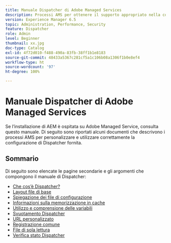 ```yaml
---
title: Manuale Dispatcher di Adobe Managed Services
description: Processi AMS per ottenere il supporto appropriato nella configurazione di Dispatcher.
version: Experience Manager 6.5
topic: Administration, Performance, Security
feature: Dispatcher
role: Admin
level: Beginner
thumbnail: xx.jpg
doc-type: Catalog
exl-id: 4f72d010-f488-490a-83fb-38ff1b1e8183
source-git-commit: 48433a5367c281cf5a1c106b08a1306f1b0e8ef4
workflow-type: ht
source-wordcount: '97'
ht-degree: 100%

---
```


# Manuale Dispatcher di Adobe Managed Services

Se l’installazione di AEM è ospitata su Adobe Managed Service, consulta questo manuale.
Di seguito sono riportati alcuni documenti che descrivono i processi AMS per personalizzare e utilizzare correttamente la configurazione di Dispatcher fornita.

## Sommario

Di seguito sono elencate le pagine secondarie e gli argomenti che compongono il manuale di Dispatcher:

- [Che cos’è Dispatcher?](./what-is-the-dispatcher.md)
- [Layout file di base](./basic-file-layout.md)
- [Spiegazione dei file di configurazione](./explanation-config-files.md)
- [Informazioni sulla memorizzazione in cache](./understanding-cache.md)
- [Utilizzo e comprensione delle variabili](./variables.md)
- [Svuotamento Dispatcher](./disp-flushing.md)
- [URL personalizzato](./disp-vanity-url.md)
- [Registrazione comune](./common-logs.md)
- [File di sola lettura](./immutable-files.md)
- [Verifica stato Dispatcher](./health-check.md)
